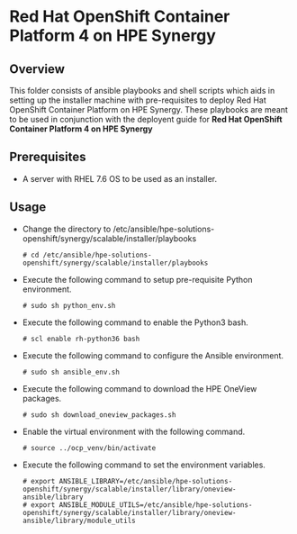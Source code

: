 # Red Hat OpenShift Container Platform 4 on HPE Synergy

## Overview
This folder consists of ansible playbooks and shell scripts which aids in setting up the installer machine with pre-requisites to deploy Red Hat OpenShift Container Platform on HPE Synergy. These playbooks are meant to be used in conjunction with the deployent guide for **Red Hat OpenShift Container Platform 4 on HPE Synergy**

## Prerequisites
- A server with RHEL 7.6 OS to be used as an installer.

## Usage
- Change the directory to /etc/ansible/hpe-solutions-openshift/synergy/scalable/installer/playbooks
    ```
    # cd /etc/ansible/hpe-solutions-openshift/synergy/scalable/installer/playbooks
    ```
- Execute the following command to setup pre-requisite Python environment.
    ```
    # sudo sh python_env.sh
    ```
- Execute the following command to enable the Python3 bash. 
    ```
    # scl enable rh-python36 bash
    ```
- Execute the following command to configure the Ansible environment.
    ```
    # sudo sh ansible_env.sh
    ```
- Execute the following command to download the HPE OneView packages. 
    ```
    # sudo sh download_oneview_packages.sh
    ```
- Enable the virtual environment with the following command.
    ```
    # source ../ocp_venv/bin/activate
    ```
- Execute the following command to set the environment variables.
    ```
    # export ANSIBLE_LIBRARY=/etc/ansible/hpe-solutions-openshift/synergy/scalable/installer/library/oneview-ansible/library
    # export ANSIBLE_MODULE_UTILS=/etc/ansible/hpe-solutions-openshift/synergy/scalable/installer/library/oneview-ansible/library/module_utils
    ```
